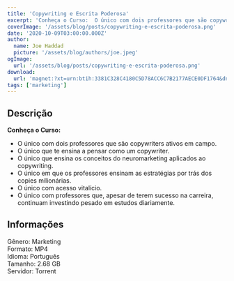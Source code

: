 ```yaml
---
title: 'Copywriting e Escrita Poderosa'
excerpt: 'Conheça o Curso:  O único com dois professores que são copywriters ativos em campo. O único que te ensina a pensar como um copywriter. O único que ensina os conceitos do neuromarketing aplicados ao copywriting. O único em que os professore'
coverImage: '/assets/blog/posts/copywriting-e-escrita-poderosa.png'
date: '2020-10-09T03:00:00.000Z'
author:
  name: Joe Haddad
  picture: '/assets/blog/authors/joe.jpeg'
ogImage:
  url: '/assets/blog/posts/copywriting-e-escrita-poderosa.png'
download:
  url: 'magnet:?xt=urn:btih:3381C328C4180C5D78ACC6C7B2177AECE0DF1764&dn=Copywriting%20e%20Escrita%20Poderosa%20-%20Paulo%20Maccedo&tr=udp%3a%2f%2ftracker.openbittorrent.com%3a1337%2fannounce&tr=udp%3a%2f%2ftracker.opentrackr.org%3a1337%2fannounce'
tags: ['marketing']
---
```

<h2>Descrição</h2>
<p></p><p><strong>Conheça o Curso:</strong></p><ul><li>O único com dois professores que são copywriters ativos em campo.</li><li>O único que te ensina a pensar como um copywriter.</li><li>O único que ensina os conceitos do neuromarketing aplicados ao copywriting.</li><li>O único em que os professores ensinam as estratégias por trás dos copies milionárias.</li><li>O único com acesso vitalício.</li><li>O único com professores que, apesar de terem sucesso na carreira, continuam investindo pesado em estudos diariamente.</li></ul><h2>Informações</h2><p>Gênero: Marketing<br/>Formato: MP4<br/>Idioma: Português<br/>Tamanho: 2.68 GB<br/>Servidor: Torrent</p>